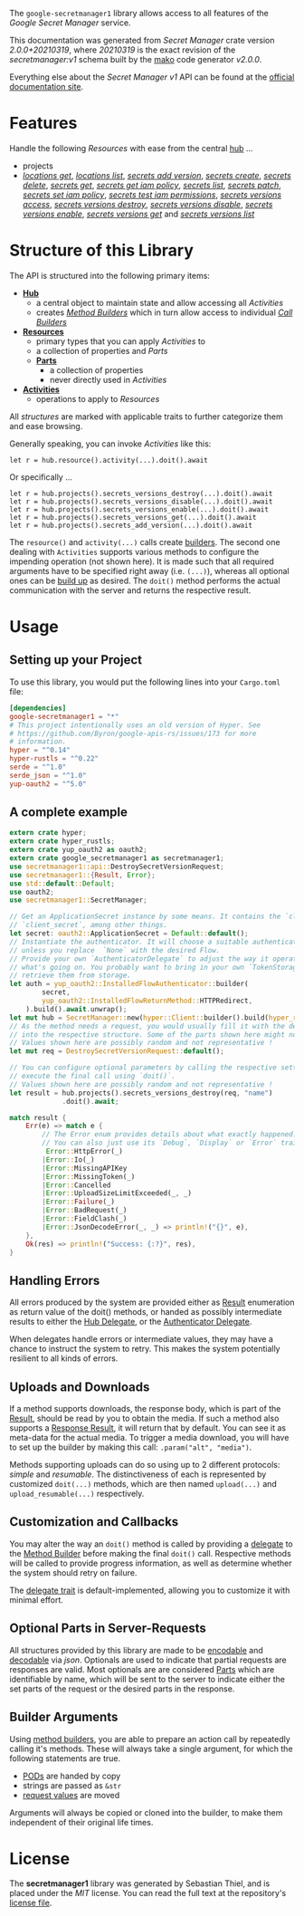 <!---
DO NOT EDIT !
This file was generated automatically from 'src/mako/api/README.md.mako'
DO NOT EDIT !
-->
The `google-secretmanager1` library allows access to all features of the *Google Secret Manager* service.

This documentation was generated from *Secret Manager* crate version *2.0.0+20210319*, where *20210319* is the exact revision of the *secretmanager:v1* schema built by the [mako](http://www.makotemplates.org/) code generator *v2.0.0*.

Everything else about the *Secret Manager* *v1* API can be found at the
[official documentation site](https://cloud.google.com/secret-manager/).
# Features

Handle the following *Resources* with ease from the central [hub](https://docs.rs/google-secretmanager1/2.0.0+20210319/google_secretmanager1/SecretManager) ... 

* projects
 * [*locations get*](https://docs.rs/google-secretmanager1/2.0.0+20210319/google_secretmanager1/api::ProjectLocationGetCall), [*locations list*](https://docs.rs/google-secretmanager1/2.0.0+20210319/google_secretmanager1/api::ProjectLocationListCall), [*secrets add version*](https://docs.rs/google-secretmanager1/2.0.0+20210319/google_secretmanager1/api::ProjectSecretAddVersionCall), [*secrets create*](https://docs.rs/google-secretmanager1/2.0.0+20210319/google_secretmanager1/api::ProjectSecretCreateCall), [*secrets delete*](https://docs.rs/google-secretmanager1/2.0.0+20210319/google_secretmanager1/api::ProjectSecretDeleteCall), [*secrets get*](https://docs.rs/google-secretmanager1/2.0.0+20210319/google_secretmanager1/api::ProjectSecretGetCall), [*secrets get iam policy*](https://docs.rs/google-secretmanager1/2.0.0+20210319/google_secretmanager1/api::ProjectSecretGetIamPolicyCall), [*secrets list*](https://docs.rs/google-secretmanager1/2.0.0+20210319/google_secretmanager1/api::ProjectSecretListCall), [*secrets patch*](https://docs.rs/google-secretmanager1/2.0.0+20210319/google_secretmanager1/api::ProjectSecretPatchCall), [*secrets set iam policy*](https://docs.rs/google-secretmanager1/2.0.0+20210319/google_secretmanager1/api::ProjectSecretSetIamPolicyCall), [*secrets test iam permissions*](https://docs.rs/google-secretmanager1/2.0.0+20210319/google_secretmanager1/api::ProjectSecretTestIamPermissionCall), [*secrets versions access*](https://docs.rs/google-secretmanager1/2.0.0+20210319/google_secretmanager1/api::ProjectSecretVersionAccesCall), [*secrets versions destroy*](https://docs.rs/google-secretmanager1/2.0.0+20210319/google_secretmanager1/api::ProjectSecretVersionDestroyCall), [*secrets versions disable*](https://docs.rs/google-secretmanager1/2.0.0+20210319/google_secretmanager1/api::ProjectSecretVersionDisableCall), [*secrets versions enable*](https://docs.rs/google-secretmanager1/2.0.0+20210319/google_secretmanager1/api::ProjectSecretVersionEnableCall), [*secrets versions get*](https://docs.rs/google-secretmanager1/2.0.0+20210319/google_secretmanager1/api::ProjectSecretVersionGetCall) and [*secrets versions list*](https://docs.rs/google-secretmanager1/2.0.0+20210319/google_secretmanager1/api::ProjectSecretVersionListCall)




# Structure of this Library

The API is structured into the following primary items:

* **[Hub](https://docs.rs/google-secretmanager1/2.0.0+20210319/google_secretmanager1/SecretManager)**
    * a central object to maintain state and allow accessing all *Activities*
    * creates [*Method Builders*](https://docs.rs/google-secretmanager1/2.0.0+20210319/google_secretmanager1/client::MethodsBuilder) which in turn
      allow access to individual [*Call Builders*](https://docs.rs/google-secretmanager1/2.0.0+20210319/google_secretmanager1/client::CallBuilder)
* **[Resources](https://docs.rs/google-secretmanager1/2.0.0+20210319/google_secretmanager1/client::Resource)**
    * primary types that you can apply *Activities* to
    * a collection of properties and *Parts*
    * **[Parts](https://docs.rs/google-secretmanager1/2.0.0+20210319/google_secretmanager1/client::Part)**
        * a collection of properties
        * never directly used in *Activities*
* **[Activities](https://docs.rs/google-secretmanager1/2.0.0+20210319/google_secretmanager1/client::CallBuilder)**
    * operations to apply to *Resources*

All *structures* are marked with applicable traits to further categorize them and ease browsing.

Generally speaking, you can invoke *Activities* like this:

```Rust,ignore
let r = hub.resource().activity(...).doit().await
```

Or specifically ...

```ignore
let r = hub.projects().secrets_versions_destroy(...).doit().await
let r = hub.projects().secrets_versions_disable(...).doit().await
let r = hub.projects().secrets_versions_enable(...).doit().await
let r = hub.projects().secrets_versions_get(...).doit().await
let r = hub.projects().secrets_add_version(...).doit().await
```

The `resource()` and `activity(...)` calls create [builders][builder-pattern]. The second one dealing with `Activities` 
supports various methods to configure the impending operation (not shown here). It is made such that all required arguments have to be 
specified right away (i.e. `(...)`), whereas all optional ones can be [build up][builder-pattern] as desired.
The `doit()` method performs the actual communication with the server and returns the respective result.

# Usage

## Setting up your Project

To use this library, you would put the following lines into your `Cargo.toml` file:

```toml
[dependencies]
google-secretmanager1 = "*"
# This project intentionally uses an old version of Hyper. See
# https://github.com/Byron/google-apis-rs/issues/173 for more
# information.
hyper = "^0.14"
hyper-rustls = "^0.22"
serde = "^1.0"
serde_json = "^1.0"
yup-oauth2 = "^5.0"
```

## A complete example

```Rust
extern crate hyper;
extern crate hyper_rustls;
extern crate yup_oauth2 as oauth2;
extern crate google_secretmanager1 as secretmanager1;
use secretmanager1::api::DestroySecretVersionRequest;
use secretmanager1::{Result, Error};
use std::default::Default;
use oauth2;
use secretmanager1::SecretManager;

// Get an ApplicationSecret instance by some means. It contains the `client_id` and 
// `client_secret`, among other things.
let secret: oauth2::ApplicationSecret = Default::default();
// Instantiate the authenticator. It will choose a suitable authentication flow for you, 
// unless you replace  `None` with the desired Flow.
// Provide your own `AuthenticatorDelegate` to adjust the way it operates and get feedback about 
// what's going on. You probably want to bring in your own `TokenStorage` to persist tokens and
// retrieve them from storage.
let auth = yup_oauth2::InstalledFlowAuthenticator::builder(
        secret,
        yup_oauth2::InstalledFlowReturnMethod::HTTPRedirect,
    ).build().await.unwrap();
let mut hub = SecretManager::new(hyper::Client::builder().build(hyper_rustls::HttpsConnector::with_native_roots()), auth);
// As the method needs a request, you would usually fill it with the desired information
// into the respective structure. Some of the parts shown here might not be applicable !
// Values shown here are possibly random and not representative !
let mut req = DestroySecretVersionRequest::default();

// You can configure optional parameters by calling the respective setters at will, and
// execute the final call using `doit()`.
// Values shown here are possibly random and not representative !
let result = hub.projects().secrets_versions_destroy(req, "name")
             .doit().await;

match result {
    Err(e) => match e {
        // The Error enum provides details about what exactly happened.
        // You can also just use its `Debug`, `Display` or `Error` traits
         Error::HttpError(_)
        |Error::Io(_)
        |Error::MissingAPIKey
        |Error::MissingToken(_)
        |Error::Cancelled
        |Error::UploadSizeLimitExceeded(_, _)
        |Error::Failure(_)
        |Error::BadRequest(_)
        |Error::FieldClash(_)
        |Error::JsonDecodeError(_, _) => println!("{}", e),
    },
    Ok(res) => println!("Success: {:?}", res),
}

```
## Handling Errors

All errors produced by the system are provided either as [Result](https://docs.rs/google-secretmanager1/2.0.0+20210319/google_secretmanager1/client::Result) enumeration as return value of
the doit() methods, or handed as possibly intermediate results to either the 
[Hub Delegate](https://docs.rs/google-secretmanager1/2.0.0+20210319/google_secretmanager1/client::Delegate), or the [Authenticator Delegate](https://docs.rs/yup-oauth2/*/yup_oauth2/trait.AuthenticatorDelegate.html).

When delegates handle errors or intermediate values, they may have a chance to instruct the system to retry. This 
makes the system potentially resilient to all kinds of errors.

## Uploads and Downloads
If a method supports downloads, the response body, which is part of the [Result](https://docs.rs/google-secretmanager1/2.0.0+20210319/google_secretmanager1/client::Result), should be
read by you to obtain the media.
If such a method also supports a [Response Result](https://docs.rs/google-secretmanager1/2.0.0+20210319/google_secretmanager1/client::ResponseResult), it will return that by default.
You can see it as meta-data for the actual media. To trigger a media download, you will have to set up the builder by making
this call: `.param("alt", "media")`.

Methods supporting uploads can do so using up to 2 different protocols: 
*simple* and *resumable*. The distinctiveness of each is represented by customized 
`doit(...)` methods, which are then named `upload(...)` and `upload_resumable(...)` respectively.

## Customization and Callbacks

You may alter the way an `doit()` method is called by providing a [delegate](https://docs.rs/google-secretmanager1/2.0.0+20210319/google_secretmanager1/client::Delegate) to the 
[Method Builder](https://docs.rs/google-secretmanager1/2.0.0+20210319/google_secretmanager1/client::CallBuilder) before making the final `doit()` call. 
Respective methods will be called to provide progress information, as well as determine whether the system should 
retry on failure.

The [delegate trait](https://docs.rs/google-secretmanager1/2.0.0+20210319/google_secretmanager1/client::Delegate) is default-implemented, allowing you to customize it with minimal effort.

## Optional Parts in Server-Requests

All structures provided by this library are made to be [encodable](https://docs.rs/google-secretmanager1/2.0.0+20210319/google_secretmanager1/client::RequestValue) and 
[decodable](https://docs.rs/google-secretmanager1/2.0.0+20210319/google_secretmanager1/client::ResponseResult) via *json*. Optionals are used to indicate that partial requests are responses 
are valid.
Most optionals are are considered [Parts](https://docs.rs/google-secretmanager1/2.0.0+20210319/google_secretmanager1/client::Part) which are identifiable by name, which will be sent to 
the server to indicate either the set parts of the request or the desired parts in the response.

## Builder Arguments

Using [method builders](https://docs.rs/google-secretmanager1/2.0.0+20210319/google_secretmanager1/client::CallBuilder), you are able to prepare an action call by repeatedly calling it's methods.
These will always take a single argument, for which the following statements are true.

* [PODs][wiki-pod] are handed by copy
* strings are passed as `&str`
* [request values](https://docs.rs/google-secretmanager1/2.0.0+20210319/google_secretmanager1/client::RequestValue) are moved

Arguments will always be copied or cloned into the builder, to make them independent of their original life times.

[wiki-pod]: http://en.wikipedia.org/wiki/Plain_old_data_structure
[builder-pattern]: http://en.wikipedia.org/wiki/Builder_pattern
[google-go-api]: https://github.com/google/google-api-go-client

# License
The **secretmanager1** library was generated by Sebastian Thiel, and is placed 
under the *MIT* license.
You can read the full text at the repository's [license file][repo-license].

[repo-license]: https://github.com/Byron/google-apis-rsblob/master/LICENSE.md

